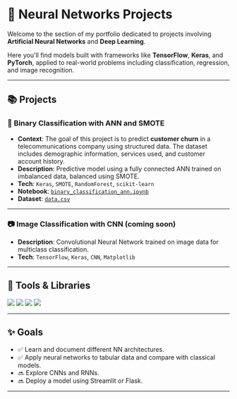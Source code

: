# 🤖 Neural Networks Projects

Welcome to the section of my portfolio dedicated to projects involving **Artificial Neural Networks** and **Deep Learning**.

Here you'll find models built with frameworks like **TensorFlow**, **Keras**, and **PyTorch**, applied to real-world problems including classification, regression, and image recognition.

---

## 📚 Projects

### 🧠 Binary Classification with ANN and SMOTE
- **Context**: The goal of this project is to predict **customer churn** in a telecommunications company using structured data. The dataset includes demographic information, services used, and customer account history.
- **Description**: Predictive model using a fully connected ANN trained on imbalanced data, balanced using SMOTE.
- **Tech**: `Keras`, `SMOTE`, `RandomForest`, `scikit-learn`
- **Notebook**: [`binary_classification_ann.ipynb`](./binary_classification_ann.ipynb)
- **Dataset**: [`data.csv`](./data.csv)

---

### 📷 Image Classification with CNN (coming soon)
- **Description**: Convolutional Neural Network trained on image data for multiclass classification.
- **Tech**: `TensorFlow`, `Keras`, `CNN`, `Matplotlib`

---

## 🧰 Tools & Libraries

<p align="left">
  <img src="https://img.shields.io/badge/Python-3776AB?style=for-the-badge&logo=python&logoColor=white" />
  <img src="https://img.shields.io/badge/TensorFlow-FF6F00?style=for-the-badge&logo=tensorflow&logoColor=white" />
  <img src="https://img.shields.io/badge/Keras-D00000?style=for-the-badge&logo=keras&logoColor=white" />
  <img src="https://img.shields.io/badge/Scikit--learn-F7931E?style=for-the-badge&logo=scikit-learn&logoColor=white" />
</p>

---

## ✨ Goals

- ✅ Learn and document different NN architectures.
- ✅ Apply neural networks to tabular data and compare with classical models.
- 🔜 Explore CNNs and RNNs.
- 🔜 Deploy a model using Streamlit or Flask.

---


